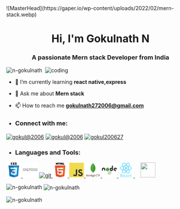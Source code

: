 <!DOCTYPE html>
<html lang="en">
<head>
    <meta charset="UTF-8">
    <meta http-equiv="X-UA-Compatible" content="IE=edge">
    <meta name="viewport" content="width=device-width, initial-scale=1.0">
    <title>Document</title>
</head>
<body>
    ![MasterHead](https://gaper.io/wp-content/uploads/2022/02/mern-stack.webp)
<h1 align="center">Hi, I'm Gokulnath N</h1>
<h3 align="center">A passionate Mern stack Developer from India</h3>
<img align="right" alt="coding" width="400" src="https://img.etimg.com/thumb/width-1200,height-900,imgsize-638053,resizemode-75,msid-84146083/prime/technology-and-startups/booting-up-developer-economy-how-tech-startups-are-helping-coders-build-and-test-software-faster.jpg">

<p align="left"> <img src="https://komarev.com/ghpvc/?username=n-gokulnath&label=Profile%20views&color=0e75b6&style=flat" alt="n-gokulnath" /> </p>

- 🌱 I’m currently learning **react native,express**

- 💬 Ask me about **Mern stack**

- 📫 How to reach me **gokulnath272006@gmail.com**
- <h3 align="left">Connect with me:</h3>
<p align="left">
<a href="https://x.com/Gokul200627?t=xkn0n37ph17KpI6_rwDOdA&s=09"><img align="center" src="https://raw.githubusercontent.com/rahuldkjain/github-profile-readme-generator/master/src/images/icons/Social/twitter.svg" alt="gokul@2006" height="30" width="40" /></a>
<a href="https://github.com/N-Gokulnath" target="blank"><img align="center" src="https://cdn.jsdelivr.net/npm/simple-icons@3.0.1/icons/github.svg" alt="gokul@2006" height="30" width="40" /></a>
<a href="https://instagram.com/gokul200627" target="blank"><img align="center" src="https://raw.githubusercontent.com/rahuldkjain/github-profile-readme-generator/master/src/images/icons/Social/instagram.svg" alt="gokul200627" height="30" width="40" /></a>
</p>


<p align="left">
</p>

- <h3 align="left">Languages and Tools:</h3>
<p align="left"> <a href="https://www.w3schools.com/css/" target="_blank" rel="noreferrer"> 
    <img src="https://raw.githubusercontent.com/devicons/devicon/master/icons/css3/css3-original-wordmark.svg" alt="css3" width="40" height="40"/>
 </a> <a href="https://expressjs.com" target="_blank" rel="noreferrer"> <img src="https://raw.githubusercontent.com/devicons/devicon/master/icons/express/express-original-wordmark.svg" alt="express" width="40" height="40"></a> <a href="https://git-scm.com/" target="_blank" rel="noreferrer"> <img src="https://www.vectorlogo.zone/logos/git-scm/git-scm-icon.svg" alt="git" width="40" height="40"/> </a> <a href="https://www.w3.org/html/" target="_blank" rel="noreferrer"> <img src="https://raw.githubusercontent.com/devicons/devicon/master/icons/html5/html5-original-wordmark.svg" alt="html5" width="40" height="40"/> </a> <a href="https://developer.mozilla.org/en-US/docs/Web/JavaScript" target="_blank" rel="noreferrer"> <img src="https://raw.githubusercontent.com/devicons/devicon/master/icons/javascript/javascript-original.svg" alt="javascript" width="40" height="40"/> </a> <a href="https://www.mongodb.com/" target="_blank" rel="noreferrer"> <img src="https://raw.githubusercontent.com/devicons/devicon/master/icons/mongodb/mongodb-original-wordmark.svg" alt="mongodb" width="40" height="40"/> </a> <a href="https://nodejs.org" target="_blank" rel="noreferrer"> <img src="https://raw.githubusercontent.com/devicons/devicon/master/icons/nodejs/nodejs-original-wordmark.svg" alt="nodejs" width="40" height="40"/> </a> <a href="https://reactjs.org/" target="_blank" rel="noreferrer"> <img src="https://raw.githubusercontent.com/devicons/devicon/master/icons/react/react-original-wordmark.svg" alt="react" width="40" height="40"/> 
    </a>
    <a href="https://getbootstrap.com/"><img style="margin-left:15px; margin-right:10px;" src="https://getbootstrap.com/docs/5.3/assets/brand/bootstrap-logo-shadow.png"  height="40px" width="40px "></a> </p>


<p><img align="left" src="https://github-readme-stats.vercel.app/api/top-langs?username=N-gokulnath&show_icons=true&locale=en&layout=compact" alt="n-gokulnath" /></p>

<p>&nbsp;<img align="center" src="https://github-readme-stats.vercel.app/api?username=n-gokulnath&show_icons=true&locale=en" alt="n-gokulnath" /></p>

<p><img align="center" src="https://github-readme-streak-stats.herokuapp.com/?user=n-gokulnath&" alt="n-gokulnath" /></p>

</body>
</html>
